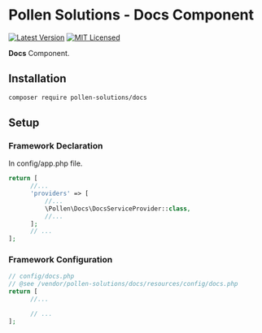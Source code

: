 # Pollen Solutions - Docs Component

[![Latest Version](https://img.shields.io/badge/release-1.0.0-blue?style=for-the-badge)](https://www.pollen-solutions/components/docs/)
[![MIT Licensed](https://img.shields.io/badge/license-MIT-green?style=for-the-badge)](LICENSE.md)

**Docs** Component.

## Installation

```bash
composer require pollen-solutions/docs
```

## Setup

### Framework Declaration

In config/app.php file.

```php
return [
      //...
      'providers' => [
          //...
          \Pollen\Docs\DocsServiceProvider::class,
          //...
      ];
      // ...
];
```
### Framework Configuration

```php
// config/docs.php
// @see /vendor/pollen-solutions/docs/resources/config/docs.php
return [
      //...

      // ...
];
```